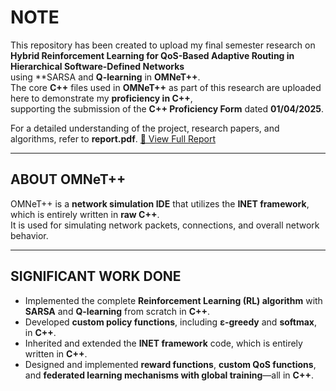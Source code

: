 # NOTE  
This repository has been created to upload my final semester research on  
**Hybrid Reinforcement Learning for QoS-Based Adaptive Routing in Hierarchical Software-Defined Networks**  
using **SARSA and **Q-learning** in **OMNeT++**.<br>
The core **C++** files used in **OMNeT++** as part of this research are uploaded here to demonstrate my **proficiency in C++**,  
supporting the submission of the **C++ Proficiency Form** dated **01/04/2025**.<br>

For a detailed understanding of the project, research papers, and algorithms, refer to **report.pdf**. 
[📄 View Full Report](report.pdf)

---

## ABOUT OMNeT++  
OMNeT++ is a **network simulation IDE** that utilizes the **INET framework**, which is entirely written in **raw C++**.  
It is used for simulating network packets, connections, and overall network behavior.  

---

## SIGNIFICANT WORK DONE  

- Implemented the complete **Reinforcement Learning (RL) algorithm** with **SARSA** and **Q-learning** from scratch in **C++**.  
- Developed **custom policy functions**, including **ε-greedy** and **softmax**, in **C++**.  
- Inherited and extended the **INET framework** code, which is entirely written in **C++**.  
- Designed and implemented **reward functions**, **custom QoS functions**, and **federated learning mechanisms with global training**—all in **C++**.  
